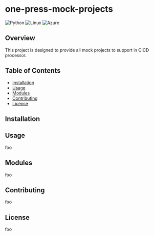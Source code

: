 # one-press-mock-projects

![Python](https://img.shields.io/badge/Python-3776AB?style=for-the-badge&logo=python&logoColor=white)
![Linux](https://img.shields.io/badge/Linux-FCC624?style=for-the-badge&logo=linux&logoColor=black)
![Azure](https://img.shields.io/badge/azure-%230072C6.svg?style=for-the-badge)

## Overview

This project is designed to provide all mock projects to support in CICD processor.

## Table of Contents

- [Installation](#installation)
- [Usage](#usage)
- [Modules](#modules)
- [Contributing](#contributing)
- [License](#license)

## Installation

## Usage

foo

## Modules

foo

## Contributing

foo

## License

foo
